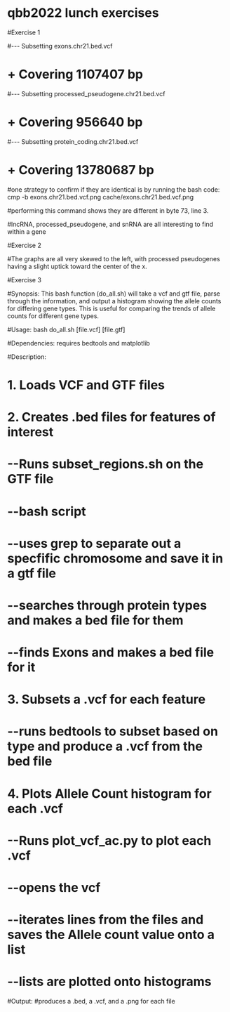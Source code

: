  # qbb2022 lunch exercises
 
 #Exercise 1
 
 #--- Subsetting exons.chr21.bed.vcf
 #    + Covering 1107407 bp
 #--- Subsetting processed_pseudogene.chr21.bed.vcf
 #    + Covering 956640 bp
 #--- Subsetting protein_coding.chr21.bed.vcf
 #    + Covering 13780687 bp
 
 #one strategy to confirm if they are identical is by running the bash code:
 cmp -b exons.chr21.bed.vcf.png cache/exons.chr21.bed.vcf.png
 
 #performing this command shows they are different in byte 73, line 3.
 
 #lncRNA, processed_pseudogene, and snRNA are all interesting to find within a gene
 
 
 #Exercise 2
 
 #The graphs are all very skewed to the left, with processed pseudogenes having a slight uptick toward the center of the x.
 
 #Exercise 3
 
 #Synopsis: This bash function (do_all.sh) will take a vcf and gtf file, parse through the information, and output a histogram showing the allele counts for differing gene types. This is useful for comparing the trends of allele counts for different gene types.
 
 #Usage: bash do_all.sh [file.vcf] [file.gtf]
 
 #Dependencies: requires bedtools and matplotlib
 
 #Description: 
 # 1. Loads VCF and GTF files
 # 2. Creates .bed files for features of interest
 # 		--Runs subset_regions.sh on the GTF file
 #			--bash script
 #			--uses grep to separate out a specfific chromosome and save it in a gtf file
 #			--searches through protein types and makes a bed file for them
 #			--finds Exons and makes a bed file for it
 # 3. Subsets a .vcf for each feature
 #		--runs bedtools to subset based on type and produce a .vcf from the bed file
 # 4. Plots Allele Count histogram for each .vcf
 #		--Runs plot_vcf_ac.py to plot each .vcf
 #			--opens the vcf
 #			--iterates lines from the files and saves the Allele count value onto a list
 #			--lists are plotted onto histograms
 
 
 #Output: #produces a .bed, a .vcf, and a .png for each file
 
 